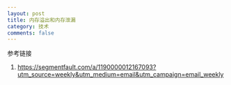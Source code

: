 ```yaml
---
layout: post
title: 内存溢出和内存泄漏
category: 技术
comments: false
---
```


参考链接
1. <https://segmentfault.com/a/1190000012167093?utm_source=weekly&utm_medium=email&utm_campaign=email_weekly>